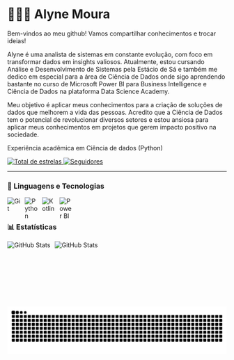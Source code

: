 # 👩🏽‍💻 Alyne Moura

Bem-vindos ao meu github! Vamos compartilhar conhecimentos e trocar ideias!

Alyne é uma analista de sistemas em constante evolução, com foco em transformar dados em insights valiosos. Atualmente, estou cursando Análise e Desenvolvimento de Sistemas pela Estácio de Sá e também me dedico em especial para a área de Ciência de Dados onde sigo aprendendo bastante no curso de Microsoft Power BI para Business Intelligence e Ciência de Dados na plataforma Data Science Academy.

Meu objetivo é aplicar meus conhecimentos para a criação de soluções de dados que melhorem a vida das pessoas. Acredito que a Ciência de Dados tem o potencial de revolucionar diversos setores e estou ansiosa para aplicar meus conhecimentos em projetos que gerem impacto positivo na sociedade.

Experiência acadêmica em Ciência de dados (Python)


<p align="left">
       <a href="https://github.com/alynemoura?tab=repositories&sort=stargazers">
        <img 
            alt="Total de estrelas" 
            title="Total de estrelas GitHub" 
            src="https://custom-icon-badges.demolab.com/github/stars/alynemoura?color=55960c&style=for-the-badge&labelColor=488207&logo=star&label=estrelas"
        />
    </a>
    <a href="https://github.com/alynemoura?tab=followers">
        <img 
            alt="Seguidores" 
            title="Me siga no GitHub" 
            src="https://custom-icon-badges.demolab.com/github/followers/alynemoura?color=236ad3&labelColor=1155ba&style=for-the-badge&logo=github&label=Seguidores&logoColor=white"
        />
    </a>
</p>

---

### 🤖 Linguagens e Tecnologias


<img 
    align="left" 
    alt="Git" 
    title="Git"
    width="30px" 
    style="padding-right: 10px;" 
    src="https://cdn.jsdelivr.net/gh/devicons/devicon@latest/icons/git/git-original.svg" 
/>
<img 
    align="left" 
    alt="Python" 
    title="Python"
    width="30px" 
    style="padding-right: 10px;" 
    src="https://cdn.jsdelivr.net/gh/devicons/devicon@latest/icons/python/python-original.svg" 
/>
<img 
    align="left" 
    alt="Kotlin"
    title="Kotlin" 
    width="30px" 
    style="padding-right: 10px;" 
    src="https://cdn.jsdelivr.net/gh/devicons/devicon@latest/icons/kotlin/kotlin-original.svg"     
/>
<img 
    align="left" 
    alt="Power BI"
    title="Power BI" 
    width="30px" 
    style="padding-right: 10px;" 
    src="https://img.icons8.com/?size=100&id=qYfwpsRXEcpc&format=png&color=000000"     
/>
<br/>
<br/>

### 📊 Estatísticas

<p>
  <img 
    align="left" 
    alt="GitHub Stats" 
    height="150" 
    style="padding-right: 10px;" 
    src="https://github-readme-stats.vercel.app/api?username=alynemoura&show_icons=true&theme=tokyonight&include_all_commits=true&locale=pt-br" 
  />

<img 
      align="left" 
      alt="GitHub Stats" 
      height="150" 
      src="https://github-readme-stats.vercel.app/api/top-langs/?username=alynemoura&theme=tokyonight&layout=compact&custom_title=Tecnologias&langs_count=9" 
  />








</p>


<div style="text-align: center;">
	<img src="https://raw.githubusercontent.com/alynemoura/alynemoura/output/snake.svg" alt="Snake animation" />
</div>